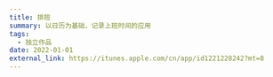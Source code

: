 ```yaml
---
title: 排班
summary: 以日历为基础，记录上班时间的应用
tags:
  - 独立作品
date: 2022-01-01
external_link: https://itunes.apple.com/cn/app/id1221228242?mt=8
---
```

